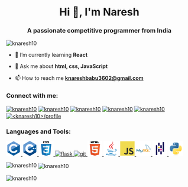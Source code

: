 <h1 align="center">Hi 👋, I'm Naresh</h1>
<h3 align="center">A passionate competitive programmer from India</h3>

<p align="left"> <img src="https://komarev.com/ghpvc/?username=knaresh10&label=Profile%20views&color=0e75b6&style=flat" alt="knaresh10" /> </p>

- 🌱 I’m currently learning **React**

- 💬 Ask me about **html, css, JavaScript**

- 📫 How to reach me **knareshbabu3602@gmail.com**

<h3 align="left">Connect with me:</h3>
<p align="left">
<a href="https://linkedin.com/in/knaresh10" target="blank"><img align="center" src="https://raw.githubusercontent.com/rahuldkjain/github-profile-readme-generator/master/src/images/icons/Social/linked-in-alt.svg" alt="knaresh10" height="30" width="40" /></a>
<a href="https://www.codechef.com/users/knaresh10" target="blank"><img align="center" src="https://cdn.jsdelivr.net/npm/simple-icons@3.1.0/icons/codechef.svg" alt="knaresh10" height="30" width="40" /></a>
<a href="https://www.hackerrank.com/knaresh10" target="blank"><img align="center" src="https://raw.githubusercontent.com/rahuldkjain/github-profile-readme-generator/master/src/images/icons/Social/hackerrank.svg" alt="knaresh10" height="30" width="40" /></a>
<a href="https://codeforces.com/profile/knaresh10" target="blank"><img align="center" src="https://raw.githubusercontent.com/rahuldkjain/github-profile-readme-generator/master/src/images/icons/Social/codeforces.svg" alt="knaresh10" height="30" width="40" /></a>
<a href="https://www.leetcode.com/knaresh10" target="blank"><img align="center" src="https://raw.githubusercontent.com/rahuldkjain/github-profile-readme-generator/master/src/images/icons/Social/leet-code.svg" alt="knaresh10" height="30" width="40" /></a>
<a href="https://auth.geeksforgeeks.org/user/<knaresh10>/profile" target="blank"><img align="center" src="https://raw.githubusercontent.com/rahuldkjain/github-profile-readme-generator/master/src/images/icons/Social/geeks-for-geeks.svg" alt="<knaresh10>/profile" height="30" width="40" /></a>
</p>

<h3 align="left">Languages and Tools:</h3>
<p align="left"> <a href="https://www.cprogramming.com/" target="_blank" rel="noreferrer"> <img src="https://raw.githubusercontent.com/devicons/devicon/master/icons/c/c-original.svg" alt="c" width="40" height="40"/> </a> <a href="https://www.w3schools.com/cpp/" target="_blank" rel="noreferrer"> <img src="https://raw.githubusercontent.com/devicons/devicon/master/icons/cplusplus/cplusplus-original.svg" alt="cplusplus" width="40" height="40"/> </a> <a href="https://www.w3schools.com/css/" target="_blank" rel="noreferrer"> <img src="https://raw.githubusercontent.com/devicons/devicon/master/icons/css3/css3-original-wordmark.svg" alt="css3" width="40" height="40"/> </a> <a href="https://flask.palletsprojects.com/" target="_blank" rel="noreferrer"> <img src="https://www.vectorlogo.zone/logos/pocoo_flask/pocoo_flask-icon.svg" alt="flask" width="40" height="40"/> </a> <a href="https://git-scm.com/" target="_blank" rel="noreferrer"> <img src="https://www.vectorlogo.zone/logos/git-scm/git-scm-icon.svg" alt="git" width="40" height="40"/> </a> <a href="https://www.w3.org/html/" target="_blank" rel="noreferrer"> <img src="https://raw.githubusercontent.com/devicons/devicon/master/icons/html5/html5-original-wordmark.svg" alt="html5" width="40" height="40"/> </a> <a href="https://www.java.com" target="_blank" rel="noreferrer"> <img src="https://raw.githubusercontent.com/devicons/devicon/master/icons/java/java-original.svg" alt="java" width="40" height="40"/> </a> <a href="https://developer.mozilla.org/en-US/docs/Web/JavaScript" target="_blank" rel="noreferrer"> <img src="https://raw.githubusercontent.com/devicons/devicon/master/icons/javascript/javascript-original.svg" alt="javascript" width="40" height="40"/> </a> <a href="https://www.mysql.com/" target="_blank" rel="noreferrer"> <img src="https://raw.githubusercontent.com/devicons/devicon/master/icons/mysql/mysql-original-wordmark.svg" alt="mysql" width="40" height="40"/> </a> <a href="https://pandas.pydata.org/" target="_blank" rel="noreferrer"> <img src="https://raw.githubusercontent.com/devicons/devicon/2ae2a900d2f041da66e950e4d48052658d850630/icons/pandas/pandas-original.svg" alt="pandas" width="40" height="40"/> </a> <a href="https://www.python.org" target="_blank" rel="noreferrer"> <img src="https://raw.githubusercontent.com/devicons/devicon/master/icons/python/python-original.svg" alt="python" width="40" height="40"/> </a> </p>

<p><img align="left" src="https://github-readme-stats.vercel.app/api/top-langs?username=knaresh10&show_icons=true&locale=en&layout=compact" alt="knaresh10" /></p>

<p>&nbsp;<img align="center" src="https://github-readme-stats.vercel.app/api?username=knaresh10&show_icons=true&locale=en" alt="knaresh10" /></p>

<p><img align="center" src="https://github-readme-streak-stats.herokuapp.com/?user=knaresh10&" alt="knaresh10" /></p>
